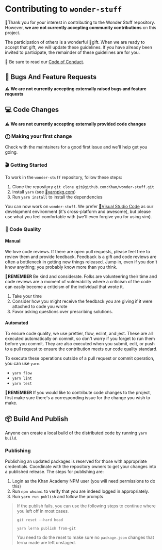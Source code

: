 # Contributing to `wonder-stuff`

🙇Thank you for your interest in contributing to the Wonder Stuff repository. However, **we are not currently accepting community contributions** on this project.

The participation of others is a wonderful 🎁gift. When we are ready to accept that gift, we will update these guidelines.
If you have already been invited to participate, the remainder of these guidelines are for you.

📖 Be sure to read our [Code of Conduct](https://github.com/Khan/render-gateway/blob/master/CODE_OF_CONDUCT.md).

## 🛑 Bugs And Feature Requests

⚠️ **We are not currently accepting externally raised bugs and feature requests**

## 💻 Code Changes

⚠️ **We are not currently accepting externally provided code changes**

### ⓵ Making your first change

Check with the maintainers for a good first issue and we'll help get you going.

### 🎬 Getting Started

To work in the `wonder-stuff` repository, follow these steps:

1. Clone the repository
   `git clone git@github.com:Khan/wonder-stuff.git`
2. Install `yarn` (see [🔗yarnpkg.com](https://yarnpkg.com))
3. Run `yarn install` to install the dependencies

You can now work on `wonder-stuff`. We prefer [🔗Visual Studio Code](https://code.visualstudio.com/) as our development environment (it's cross-platform and awesome), but please use what you feel comfortable with (we'll even forgive you for using vim).

### 🧪 Code Quality

#### Manual

We love code reviews. If there are open pull requests, please feel free to review them and provide feedback. Feedback is a gift and code reviews are often a bottleneck in getting new things released. Jump in, even if you don't know anything; you probably know more than you think.

💭**REMEMBER** Be kind and considerate. Folks are volunteering their time and code reviews are a moment of vulnerability where a criticism of the code can easily become a criticism of the individual that wrote it.

1. Take your time
2. Consider how you might receive the feedback you are giving if it were attached to code you wrote
3. Favor asking questions over prescribing solutions.

#### Automated

To ensure code quality, we use prettier, flow, eslint, and jest. These are all executed automatically on commit, so don't worry if you forget to run them before you commit. They are also executed when you submit, edit, or push to a pull request to ensure the contribution meets our code quality standard.

To execute these operations outside of a pull request or commit operation, you can use `yarn`.

- `yarn flow`
- `yarn lint`
- `yarn test`

💭**REMEMBER** If you would like to contribute code changes to the project, first make sure there's a corresponding issue for the change you wish to make.

## 📦 Build And Publish

Anyone can create a local build of the distributed code by running `yarn build`.

### Publishing

Publishing an updated packages is reserved for those with appropriate credentials. Coordinate with the repository owners to get your changes into a published release. The steps for publishing are:

 1. Login as the Khan Academy NPM user (you will need permissions to do this)
 1. Run `npm whoami` to verify that you are indeed logged in appropriately.
 1. Run `yarn run publish` and follow the prompts

> If the publish fails, you can use the following steps to continue where you left off in most cases.
>
> `git reset --hard head`
>
> `yarn lerna publish from-git`
>
> You need to do the reset to make sure no `package.json` changes that lerna made are left unstaged.
